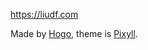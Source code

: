 https://liudf.com

Made by [Hogo](https://gohugo.io), theme is [Pixyll](https://themes.gohugo.io/pixyll/).
